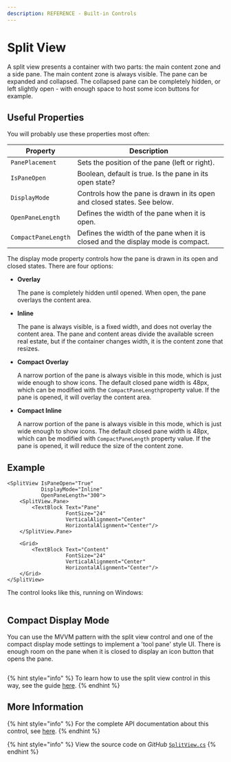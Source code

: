 ```yaml
---
description: REFERENCE - Built-in Controls
---
```


# Split View

A split view presents a container with two parts: the main content zone and a side pane. The main content zone is always visible. The pane can be expanded and collapsed. The collapsed pane can be completely hidden, or left slightly open - with enough space to host some icon buttons for example. &#x20;

## Useful Properties&#x20;

You will probably use these properties most often:

| Property            | Description                                                                      |
| ------------------- | -------------------------------------------------------------------------------- |
| `PanePlacement`     | Sets the position of the pane (left or right).                                   |
| `IsPaneOpen`        | Boolean, default is true. Is the pane in its open state?                         |
| `DisplayMode`       | Controls how the pane is drawn in its open and closed states. See below.         |
| `OpenPaneLength`    | Defines the width of the pane when it is open.                                   |
| `CompactPaneLength` | Defines the width of the pane when it is closed and the display mode is compact. |

The display mode property controls how the pane is drawn in its open and closed states. There are four options:

*   **Overlay**

    The pane is completely hidden until opened. When open, the pane overlays the content area.
*   **Inline**

    The pane is always visible, is a fixed width, and does not overlay the content area. The pane and content areas divide the available screen real estate, but if the container changes width, it is the content zone that resizes.
*   **Compact Overlay**

    A narrow portion of the pane is always visible in this mode, which is just wide enough to show icons. The default closed pane width is 48px, which can be modified with the `CompactPaneLength`property value. If the pane is opened, it will overlay the content area.
*   **Compact Inline**

    A narrow portion of the pane is always visible in this mode, which is just wide enough to show icons. The default closed pane width is 48px, which can be modified with `CompactPaneLength` property value. If the pane is opened, it will reduce the size of the content zone.

## Example

```markup
<SplitView IsPaneOpen="True"
           DisplayMode="Inline"
           OpenPaneLength="300">
    <SplitView.Pane>
        <TextBlock Text="Pane"
                   FontSize="24"
                   VerticalAlignment="Center"
                   HorizontalAlignment="Center"/>
    </SplitView.Pane>

    <Grid>
        <TextBlock Text="Content"
                   FontSize="24"
                   VerticalAlignment="Center"
                   HorizontalAlignment="Center"/>
    </Grid>
</SplitView>
```

The control looks like this, running on Windows:

<figure><img src="../../.gitbook/assets/image (5) (5) (1).png" alt=""><figcaption></figcaption></figure>

## Compact Display Mode

You can use the MVVM pattern with the split view control and one of the compact display mode settings to implement a 'tool pane' style UI. There is enough room on the pane when it is closed to display an icon button that opens the pane.

<figure><img src="../../.gitbook/assets/splitview2.gif" alt=""><figcaption></figcaption></figure>

{% hint style="info" %}
To learn how to use the split view control in this way, see the guide [here](../../guides/development-guides/how-to-show-and-hide-a-split-view-pane-with-mvvm.md).
{% endhint %}

## More Information

{% hint style="info" %}
For the complete API documentation about this control, see [here](http://reference.avaloniaui.net/api/Avalonia.Controls/SplitView/).
{% endhint %}

{% hint style="info" %}
View the source code on _GitHub_ [`SplitView.cs`](https://github.com/AvaloniaUI/Avalonia/blob/master/src/Avalonia.Controls/SplitView/SplitView.cs)
{% endhint %}
